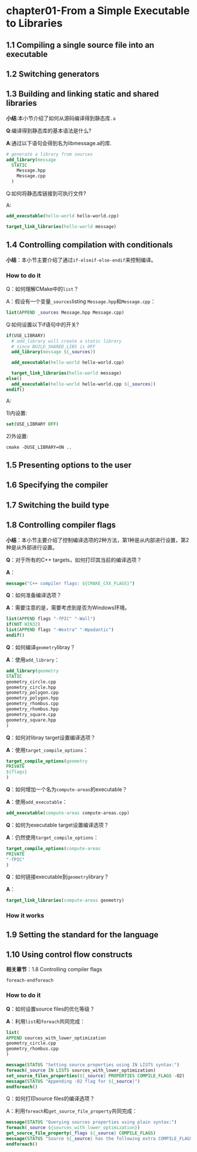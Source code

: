 # chapter01-From a Simple Executable to Libraries

## 1.1 Compiling a single source file into an executable

## 1.2 Switching generators

## 1.3 Building and linking static and shared libraries

**小结**:本小节介绍了如何从源码编译得到静态库`.a`

**Q**:编译得到静态库的基本语法是什么?

**A**:通过以下语句会得到名为libmessage.a的库.

```cmake
# generate a library from sources
add_library(message
  STATIC
    Message.hpp
    Message.cpp
  )
```

Q:如何将静态库链接到可执行文件?

A:

```cmake
add_executable(hello-world hello-world.cpp)

target_link_libraries(hello-world message)
```



## 1.4 Controlling compilation with conditionals

**小结**：本小节主要介绍了通过`if-elseif-else-endif`来控制编译。

### How to do it

Q：如何理解CMake中的`list`？

A：假设有一个变量`_sources`listing `Message.hpp`和`Message.cpp`：

```cmake
list(APPEND _sources Message.hpp Message.cpp)
```

Q:如何设置以下if语句中的开关?

```cmake
if(USE_LIBRARY)
  # add_library will create a static library
  # since BUILD_SHARED_LIBS is OFF
  add_library(message ${_sources})

  add_executable(hello-world hello-world.cpp)

  target_link_libraries(hello-world message)
else()
  add_executable(hello-world hello-world.cpp ${_sources})
endif()
```

A:

1)内设置:

```cmake
set(USE_LIBRARY OFF)
```

2)外设置:

```shell
cmake -DUSE_LIBRARY=ON ..
```

## 1.5 Presenting options to the user

## 1.6 Specifying the compiler

## 1.7 Switching the build type

## 1.8 Controlling compiler flags

**小结**：本小节主要介绍了控制编译选项的2种方法，第1种是从内部进行设置，第2种是从外部进行设置。

**Q**：对于所有的C++ targets，如何打印其当前的编译选项？

**A**：

```cmake
message("C++ compiler flags: ${CMAKE_CXX_FLAGS}")
```

**Q**：如何准备编译选项？

**A**：需要注意的是，需要考虑到是否为Windows环境。

```cmake
list(APPEND flags "-fPIC" "-Wall")
if(NOT WIN32)
list(APPEND flags "-Wextra" "-Wpedantic")
endif()
```

**Q**：如何编译`geometry`libray？

**A**：使用`add_library`：

```cmake
add_library(geometry
STATIC
geometry_circle.cpp
geometry_circle.hpp
geometry_polygon.cpp
geometry_polygon.hpp
geometry_rhombus.cpp
geometry_rhombus.hpp
geometry_square.cpp
geometry_square.hpp
)
```

**Q**：如何对libray target设置编译选项？

**A**：使用`target_compile_options`：

```cmake
target_compile_options(geometry
PRIVATE
${flags}
)
```

**Q**：如何增加一个名为`compute-areas`的executable？

**A**：使用`add_executable`：

```cmake
add_executable(compute-areas compute-areas.cpp)
```

**Q**：如何为executable target设置编译选项？

**A**：仍然使用`target_compile_options`：

```cmake
target_compile_options(compute-areas
PRIVATE
"-fPIC"
)
```

**Q**：如何链接executable到`geometry`library？

**A**：

```cmake
target_link_libraries(compute-areas geometry)
```

### How it works

## 1.9 Setting the standard for the language

## 1.10 Using control flow constructs

**相关章节**：1.8 Controlling compiler flags

`foreach-endforeach`

### How to do it

**Q**：如何设置source files的优化等级？

**A**：利用`list`和`foreach`共同完成：

```cmake
list(
APPEND sources_with_lower_optimization
geometry_circle.cpp
geometry_rhombus.cpp
)

message(STATUS "Setting source properties using IN LISTS syntax:")
foreach(_source IN LISTS sources_with_lower_optimization)
set_source_files_properties(${_source} PROPERTIES COMPILE_FLAGS -O2)
message(STATUS "Appending -O2 flag for ${_source}")
endforeach()
```

Q：如何打印source files的编译选项？

A：利用`foreach`和`get_source_file_property`共同完成：

```cmake
message(STATUS "Querying sources properties using plain syntax:")
foreach(_source ${sources_with_lower_optimization})
get_source_file_property(_flags ${_source} COMPILE_FLAGS)
message(STATUS "Source ${_source} has the following extra COMPILE_FLAGS: ${_flags}")
endforeach()
```

